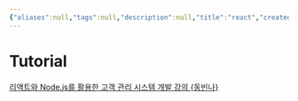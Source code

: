 ```yaml
---
{"aliases":null,"tags":null,"description":null,"title":"react","created":"2023-08-03T17:49:22","updated":"2023-08-03T17:59:04","dg-publish":true,"permalink":"/docs/react/","dgPassFrontmatter":true}
---
```



# Tutorial

[리액트와 Node.js를 활용한 고객 관리 시스템 개발 강의 {동빈나}](https://www.youtube.com/watch?v=_yEH9mczm3g&list=PLRx0vPvlEmdD1pSqKZiTihy5rplxecNpz)
